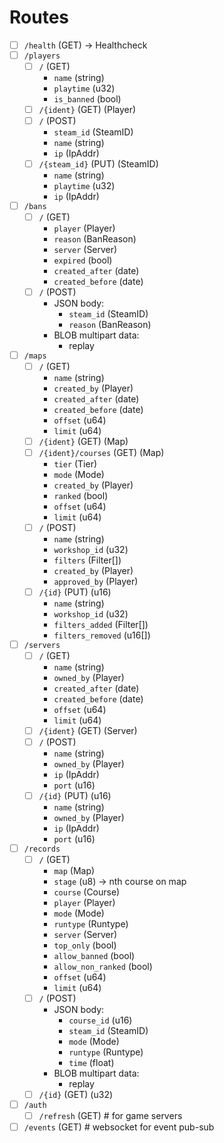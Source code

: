 # Routes

- [ ] `/health` (GET) -> Healthcheck
- [ ] `/players`
  - [ ] `/` (GET)
    - `name` (string)
    - `playtime` (u32)
    - `is_banned` (bool)
  - [ ] `/{ident}` (GET) (Player)
  - [ ] `/` (POST)
    - `steam_id` (SteamID)
    - `name` (string)
    - `ip` (IpAddr)
  - [ ] `/{steam_id}` (PUT) (SteamID)
    - `name` (string)
    - `playtime` (u32)
    - `ip` (IpAddr)
- [ ] `/bans`
  - [ ] `/` (GET)
    - `player` (Player)
    - `reason` (BanReason)
    - `server` (Server)
    - `expired` (bool)
    - `created_after` (date)
    - `created_before` (date)
  - [ ] `/` (POST)
    - JSON body:
      - `steam_id` (SteamID)
      - `reason` (BanReason)
    - BLOB multipart data:
      - replay
- [ ] `/maps`
  - [ ] `/` (GET)
    - `name` (string)
    - `created_by` (Player)
    - `created_after` (date)
    - `created_before` (date)
    - `offset` (u64)
    - `limit` (u64)
  - [ ] `/{ident}` (GET) (Map)
  - [ ] `/{ident}/courses` (GET) (Map)
    - `tier` (Tier)
    - `mode` (Mode)
    - `created_by` (Player)
    - `ranked` (bool)
    - `offset` (u64)
    - `limit` (u64)
  - [ ] `/` (POST)
    - `name` (string)
    - `workshop_id` (u32)
    - `filters` (Filter[])
    - `created_by` (Player)
    - `approved_by` (Player)
  - [ ] `/{id}` (PUT) (u16)
    - `name` (string)
    - `workshop_id` (u32)
    - `filters_added` (Filter[])
    - `filters_removed` (u16[])
- [ ] `/servers`
  - [ ] `/` (GET)
    - `name` (string)
    - `owned_by` (Player)
    - `created_after` (date)
    - `created_before` (date)
    - `offset` (u64)
    - `limit` (u64)
  - [ ] `/{ident}` (GET) (Server)
  - [ ] `/` (POST)
    - `name` (string)
    - `owned_by` (Player)
    - `ip` (IpAddr)
    - `port` (u16)
  - [ ] `/{id}` (PUT) (u16)
    - `name` (string)
    - `owned_by` (Player)
    - `ip` (IpAddr)
    - `port` (u16)
- [ ] `/records`
  - [ ] `/` (GET)
    - `map` (Map)
    - `stage` (u8) -> nth course on map
    - `course` (Course)
    - `player` (Player)
    - `mode` (Mode)
    - `runtype` (Runtype)
    - `server` (Server)
    - `top_only` (bool)
    - `allow_banned` (bool)
    - `allow_non_ranked` (bool)
    - `offset` (u64)
    - `limit` (u64)
  - [ ] `/` (POST)
    - JSON body:
      - `course_id` (u16)
      - `steam_id` (SteamID)
      - `mode` (Mode)
      - `runtype` (Runtype)
      - `time` (float)
    - BLOB multipart data:
      - replay
  - [ ] `/{id}` (GET) (u32)
- [ ] `/auth`
  - [ ] `/refresh` (GET) # for game servers
- [ ] `/events` (GET) # websocket for event pub-sub
